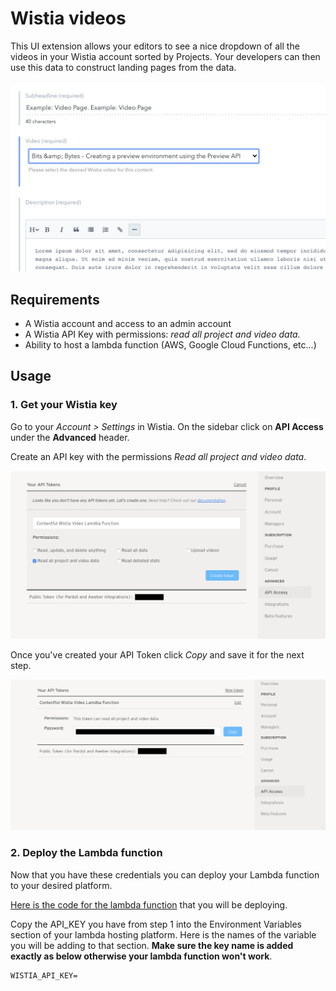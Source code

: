 # Wistia videos

This UI extension allows your editors to see a nice dropdown of all the videos in your Wistia account sorted by Projects. Your developers can then use this data to construct landing pages from the data.

![](./screenshot.png)

## Requirements

- A Wistia account and access to an admin account
- A Wistia API Key with permissions: _read all project and video data._
- Ability to host a lambda function (AWS, Google Cloud Functions, etc...)

## Usage

### 1. Get your Wistia key

Go to your _Account > Settings_ in Wistia. On the sidebar click on **API Access** under the **Advanced** header.

Create an API key with the permissions _Read all project and video data_.

![](../../docs/assets/wistia-create-api-key.png)

Once you've created your API Token click _Copy_ and save it for the next step.

![](../../docs/assets/wistia-api-key-password.png)

### 2. Deploy the Lambda function

Now that you have these credentials you can deploy your Lambda function to your desired platform.

[Here is the code for the lambda function](./lambda-function.js) that you will be deploying.

Copy the API_KEY you have from step 1 into the Environment Variables section of your lambda hosting platform. Here is the names of the variable you will be adding to that section. **Make sure the key name is added exactly as below otherwise your lambda function won't work**.

```
WISTIA_API_KEY=
```
